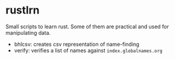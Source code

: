 # rustlrn

Small scripts to learn rust. Some of them are practical and used for
manipulating data.

* bhlcsv: creates csv representation of name-finding
* verify: verifies a list of names against ``index.globalnames.org``
